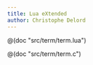 ```yaml
---
title: Lua eXtended
author: Christophe Delord
---
```


@(doc "src/term/term.lua")

@(doc "src/term/term.c")
